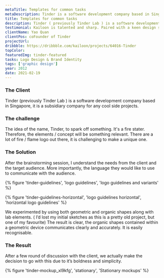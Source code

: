 ```yaml
---
metaTitle: Templates for common tasks
metaDescription: Tinder is a software development company based in Singapore, it is a subsidiary company for any cool side projects.
title: Templates for common tasks
description: Tinder ( previously Tinder Lab ) is a software development company based in Singapore, it is a subsidiary company for any cool side projects.
testimonial: Kailoon is talented and sharp. Paired with a keen design sense and patience when dealing with clients, he’s a trustable resource to work with when it comes to branding and UI/UX works. I’ve entrusted him with the branding works of my 2 companies and will continue to do so in the future.
clientName: Yao Quan
clientPos: coFounder of Tinder
projectUrl:
dribbble: https://dribbble.com/kailoon/projects/64016-Tinder
topColor:
featuredImg: tinder-featured
tasks: Logo Design & Brand Identity
tags: ['graphic design']
year: 2012
date: 2021-02-19
---
```


<div class="col-start-3 col-end-9">

### The Client

Tinder (previously Tinder Lab ) is a software development company based in Singapore, it is a subsidiary company for any cool side projects.

### The challenge

The idea of the name, Tinder, to spark off something. It's a fire stater. Therefore, the elements / concept will be something relevant. There are a lot of fire / flame logo out there, it is challenging to make a unique one.

### The Solution

After the brainstorming session, I understand the needs from the client and the target audience. More importantly, the language they would like to use to communicate with the audience.

</div>

<div class="col-span-full md:grid md:grid-cols-2 gap-1">

{% figure 'tinder-guidelines', 'logo guidelines', 'logo guidelines and variants' %}

{% figure 'tinder-guidelines-horizontal', 'logo guidelines horizontal', 'horizontal logo guidelines' %}

</div>

<div class="col-start-3 col-end-9">

We experimented by using both geometric and organic shapes along with lab elements. ( I’d lost my initial sketches as this is a pretty old project, but one of my favourite) The result is clear, the organic shapes contained within a geometric device communicates clearly and accurately. It is easily recognisable.

### The Result

After a few round of discussion with the client, we actually make the decision to go with this due to it’s boldness and simplicity.

{% figure 'tinder-mockup_xl9kfg', 'stationary', 'Stationary mockups' %}

</div>
